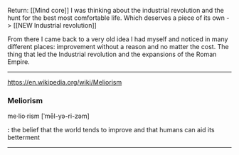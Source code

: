 Return: [[Mind core]]
I was thinking about the industrial revolution and the hunt for the best most comfortable life. Which deserves a piece of its own -> [[NEW Industrial revolution]] 

From there I came back to a very old idea I had myself and noticed in many different places: improvement without a reason and no matter the cost. The thing that led the Industrial revolution and the expansions of the Roman Empire.

<hr>

https://en.wikipedia.org/wiki/Meliorism
### Meliorism

me·​lio·​rism \[ˈmēl-yə-ri-zəm]

**:** the belief that the world tends to improve and that humans can aid its betterment

<hr>

